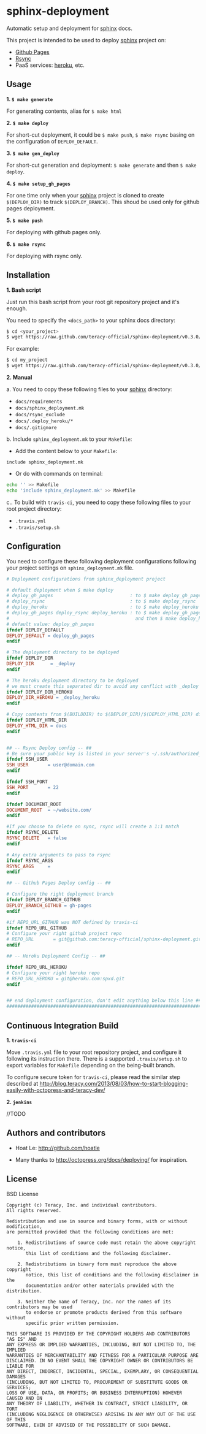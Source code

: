sphinx-deployment
=================

Automatic setup and deployment for [sphinx][] docs.

This project is intended to be used to deploy [sphinx][] project on:

- [Github Pages](https://help.github.com/categories/20/articles)
- [Rsync](http://en.wikipedia.org/wiki/Rsync)
- PaaS services: [heroku](http://heroku.com/), etc.

Usage
-----

**1. `$ make generate`**

For generating contents, alias for `$ make html`

**2. `$ make deploy`**

For short-cut deployment, it could be `$ make push`, `$ make rsync` basing on the configuration
of `DEPLOY_DEFAULT`.

**3. `$ make gen_deploy`**

For short-cut generation and deployment: `$ make generate` and then `$ make deploy`.

**4. `$ make setup_gh_pages`**

For one time only when your [sphinx][] project is cloned to create `$(DEPLOY_DIR)` to track
`$(DEPLOY_BRANCH)`. This shoud be used only for github pages deployment.

**5. `$ make push`**

For deploying with github pages only.

**6. `$ make rsync`**

For deploying with rsync only.

Installation
------------

**1. Bash script**

Just run this bash script from your root git repository project and it's enough.

You need to specify the `<docs_path>` to your sphinx docs directory:

``` bash
$ cd <your_project>
$ wget https://raw.github.com/teracy-official/sphinx-deployment/v0.3.0/scripts/spxd.sh && chmod +x ./spxd.sh && ./spxd.sh -p <docs_path>
```

For example:

``` bash
$ cd my_project
$ wget https://raw.github.com/teracy-official/sphinx-deployment/v0.3.0/scripts/spxd.sh && chmod +x ./spxd.sh && ./spxd.sh -p ./docs
```

**2. Manual**

a. You need to copy these following files to your [sphinx][] directory:

- `docs/requirements`
- `docs/sphinx_deployment.mk`
- `docs/rsync_exclude`
- `docs/.deploy_heroku/*`
- `docs/.gitignore`

b. Include `sphinx_deployment.mk` to your `Makefile`:

- Add the content below to your `Makefile`:

```
include sphinx_deployment.mk
```

- Or do with commands on terminal:

``` bash
echo '' >> Makefile
echo 'include sphinx_deployment.mk' >> Makefile
```


c.. To build with `travis-ci`, you need to copy these following files to your root project directory:

- `.travis.yml`
- `.travis/setup.sh`


Configuration
-------------

You need to configure these following deployment configurations following your project settings on
`sphinx_deployment.mk` file.

``` Makefile
# Deployment configurations from sphinx_deployment project

# default deployment when $ make deploy
# deploy_gh_pages                            : to $ make deploy_gh_pages
# deploy_rsync                               : to $ make deploy_rsync
# deploy_heroku                              : to $ make deploy_heroku
# deploy_gh_pages deploy_rsync deploy_heroku : to $ make deploy_gh_pages then $ make deploy_rsync
#                                              and then $ make deploy_heroku
# default value: deploy_gh_pages
ifndef DEPLOY_DEFAULT
DEPLOY_DEFAULT = deploy_gh_pages
endif

# The deployment directory to be deployed
ifndef DEPLOY_DIR
DEPLOY_DIR      = _deploy
endif

# The heroku deployment directory to be deployed
# we must create this separated dir to avoid any conflict with _deploy (rsync and gh_pages)
ifndef DEPLOY_DIR_HEROKU
DEPLOY_DIR_HEROKU = _deploy_heroku
endif

# Copy contents from $(BUILDDIR) to $(DEPLOY_DIR)/$(DEPLOY_HTML_DIR) directory
ifndef DEPLOY_HTML_DIR
DEPLOY_HTML_DIR = docs
endif


## -- Rsync Deploy config -- ##
# Be sure your public key is listed in your server's ~/.ssh/authorized_keys file
ifndef SSH_USER
SSH_USER       = user@domain.com
endif

ifndef SSH_PORT
SSH_PORT       = 22
endif

ifndef DOCUMENT_ROOT
DOCUMENT_ROOT  = ~/website.com/
endif

#If you choose to delete on sync, rsync will create a 1:1 match
ifndef RSYNC_DELETE
RSYNC_DELETE   = false
endif

# Any extra arguments to pass to rsync
ifndef RSYNC_ARGS
RSYNC_ARGS     =
endif

## -- Github Pages Deploy config -- ##

# Configure the right deployment branch
ifndef DEPLOY_BRANCH_GITHUB
DEPLOY_BRANCH_GITHUB = gh-pages
endif

#if REPO_URL_GITHUB was NOT defined by travis-ci
ifndef REPO_URL_GITHUB
# Configure your right github project repo
# REPO_URL       = git@github.com:teracy-official/sphinx-deployment.git
endif

## -- Heroku Deployment Config -- ##

ifndef REPO_URL_HEROKU
# Configure your right heroku repo
# REPO_URL_HEROKU = git@heroku.com:spxd.git
endif


## end deployment configuration, don't edit anything below this line ##
#######################################################################
```

Continuous Integration Build
----------------------------

**1. `travis-ci`**

Move `.travis.yml` file to your root repository project, and configure it following its
instruction there. There is a supported `.travis/setup.sh` to export variables for `Makefile`
depending on the being-built branch.

To configure secure token for `travis-ci`, please read the similar step described at
http://blog.teracy.com/2013/08/03/how-to-start-blogging-easily-with-octopress-and-teracy-dev/


**2. `jenkins`**

//TODO


Authors and contributors
------------------------

- Hoat Le: http://github.com/hoatle

- Many thanks to http://octopress.org/docs/deploying/ for inspiration.

License
-------

BSD License

```
Copyright (c) Teracy, Inc. and individual contributors.
All rights reserved.

Redistribution and use in source and binary forms, with or without modification,
are permitted provided that the following conditions are met:

    1. Redistributions of source code must retain the above copyright notice,
       this list of conditions and the following disclaimer.

    2. Redistributions in binary form must reproduce the above copyright
       notice, this list of conditions and the following disclaimer in the
       documentation and/or other materials provided with the distribution.

    3. Neither the name of Teracy, Inc. nor the names of its contributors may be used
       to endorse or promote products derived from this software without
       specific prior written permission.

THIS SOFTWARE IS PROVIDED BY THE COPYRIGHT HOLDERS AND CONTRIBUTORS "AS IS" AND
ANY EXPRESS OR IMPLIED WARRANTIES, INCLUDING, BUT NOT LIMITED TO, THE IMPLIED
WARRANTIES OF MERCHANTABILITY AND FITNESS FOR A PARTICULAR PURPOSE ARE
DISCLAIMED. IN NO EVENT SHALL THE COPYRIGHT OWNER OR CONTRIBUTORS BE LIABLE FOR
ANY DIRECT, INDIRECT, INCIDENTAL, SPECIAL, EXEMPLARY, OR CONSEQUENTIAL DAMAGES
(INCLUDING, BUT NOT LIMITED TO, PROCUREMENT OF SUBSTITUTE GOODS OR SERVICES;
LOSS OF USE, DATA, OR PROFITS; OR BUSINESS INTERRUPTION) HOWEVER CAUSED AND ON
ANY THEORY OF LIABILITY, WHETHER IN CONTRACT, STRICT LIABILITY, OR TORT
(INCLUDING NEGLIGENCE OR OTHERWISE) ARISING IN ANY WAY OUT OF THE USE OF THIS
SOFTWARE, EVEN IF ADVISED OF THE POSSIBILITY OF SUCH DAMAGE.

```

[sphinx]: http://sphinx-doc.org

